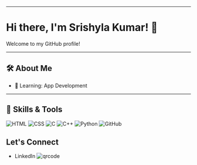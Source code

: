  

---

# Hi there, I'm Srishyla Kumar! 👋  

Welcome to my GitHub profile!  

---

## 🛠️ About Me  
- 🌱 Learning: App Development  

---

## 🚀 Skills & Tools  
<p align="left">
  <img src="https://img.shields.io/badge/-HTML-E34F26?style=flat&logo=html5&logoColor=white" alt="HTML" />
  <img src="https://img.shields.io/badge/-CSS-1572B6?style=flat&logo=css3&logoColor=white" alt="CSS" />
  <img src="https://img.shields.io/badge/-C-A8B9CC?style=flat&logo=c&logoColor=white" alt="C" />
  <img src="https://img.shields.io/badge/-C++-00599C?style=flat&logo=c%2B%2B&logoColor=white" alt="C++" />
  <img src="https://img.shields.io/badge/-Python-3776AB?style=flat&logo=python&logoColor=white" alt="Python" />
  <img src="https://img.shields.io/badge/-GitHub-181717?style=flat&logo=github" alt="GitHub" />
</p>  

## Let's Connect
- LinkedIn
  ![qrcode](https://github.com/user-attachments/assets/51b454ac-b2ee-4fe2-8c79-6b8ae2bc4852)

